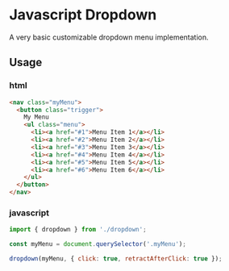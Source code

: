 # Javascript Dropdown

A very basic customizable dropdown menu implementation.

## Usage

### html

```html
<nav class="myMenu">
  <button class="trigger">
    My Menu
    <ul class="menu">
      <li><a href="#1">Menu Item 1</a></li>
      <li><a href="#2">Menu Item 2</a></li>
      <li><a href="#3">Menu Item 3</a></li>
      <li><a href="#4">Menu Item 4</a></li>
      <li><a href="#5">Menu Item 5</a></li>
      <li><a href="#6">Menu Item 6</a></li>
    </ul>
  </button>
</nav>
```

### javascript

```javascript
import { dropdown } from './dropdown';

const myMenu = document.querySelector('.myMenu');

dropdown(myMenu, { click: true, retractAfterClick: true });
```
